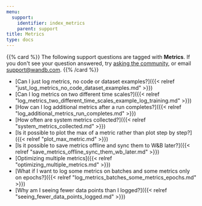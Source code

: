 ```yaml
---
menu:
  support:
    identifier: index_metrics
    parent: support
title: Metrics
type: docs
---
```


{{% card %}}
The following support questions are tagged with <b>Metrics</b>. If you don't see 
your question answered, try [asking the community](https://community.wandb.ai/), 
or email [support@wandb.com](mailto:support@wandb.com).
{{% /card %}}

- [Can I just log metrics, no code or dataset examples?]({{< relref "just_log_metrics_no_code_dataset_examples.md" >}})
- [Can I log metrics on two different time scales?]({{< relref "log_metrics_two_different_time_scales_example_log_training.md" >}})
- [How can I log additional metrics after a run completes?]({{< relref "log_additional_metrics_run_completes.md" >}})
- [How often are system metrics collected?]({{< relref "system_metrics_collected.md" >}})
- [Is it possible to plot the max of a metric rather than plot step by step?]({{< relref "plot_max_metric.md" >}})
- [Is it possible to save metrics offline and sync them to W&B later?]({{< relref "save_metrics_offline_sync_them_wb_later.md" >}})
- [Optimizing multiple metrics]({{< relref "optimizing_multiple_metrics.md" >}})
- [What if I want to log some metrics on batches and some metrics only on epochs?]({{< relref "log_metrics_batches_some_metrics_epochs.md" >}})
- [Why am I seeing fewer data points than I logged?]({{< relref "seeing_fewer_data_points_logged.md" >}})
